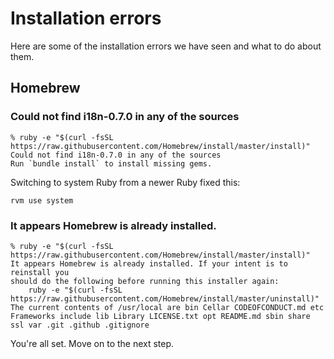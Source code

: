 # Installation errors

Here are some of the installation errors we have seen and what to do about them.

## Homebrew

### Could not find i18n-0.7.0 in any of the sources

    % ruby -e "$(curl -fsSL https://raw.githubusercontent.com/Homebrew/install/master/install)"
    Could not find i18n-0.7.0 in any of the sources
    Run `bundle install` to install missing gems.

Switching to system Ruby from a newer Ruby fixed this:

    rvm use system

### It appears Homebrew is already installed.

    % ruby -e "$(curl -fsSL https://raw.githubusercontent.com/Homebrew/install/master/install)"
    It appears Homebrew is already installed. If your intent is to reinstall you
    should do the following before running this installer again:
        ruby -e "$(curl -fsSL https://raw.githubusercontent.com/Homebrew/install/master/uninstall)"
    The current contents of /usr/local are bin Cellar CODEOFCONDUCT.md etc Frameworks include lib Library LICENSE.txt opt README.md sbin share ssl var .git .github .gitignore

You're all set. Move on to the next step.

